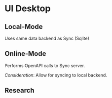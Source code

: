 # UI Desktop

## Local-Mode
Uses same data backend as Sync (Sqlite)

## Online-Mode
Performs OpenAPI calls to Sync server.

*Consideration*: Allow for syncing to local backend.

## Research
